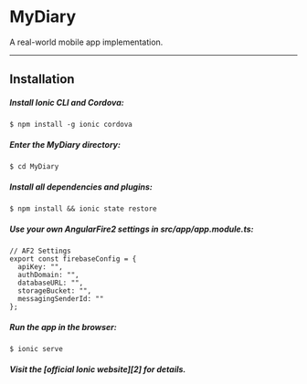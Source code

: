 MyDiary
===================

A real-world mobile app implementation.

----------


## Installation

##### Install Ionic CLI and Cordova:
```
$ npm install -g ionic cordova
```


##### Enter the MyDiary directory:
```
$ cd MyDiary
```

##### Install all dependencies and plugins:
```
$ npm install && ionic state restore
```

##### Use your own AngularFire2 settings in src/app/app.module.ts:
```
// AF2 Settings
export const firebaseConfig = {
  apiKey: "",
  authDomain: "",
  databaseURL: "",
  storageBucket: "",
  messagingSenderId: ""
};
```

##### Run the app in the browser:
```
$ ionic serve
```

##### Visit the [official Ionic website][2] for details.

[1]: http://ionicframework.com/docs/v2/setup/installation/

